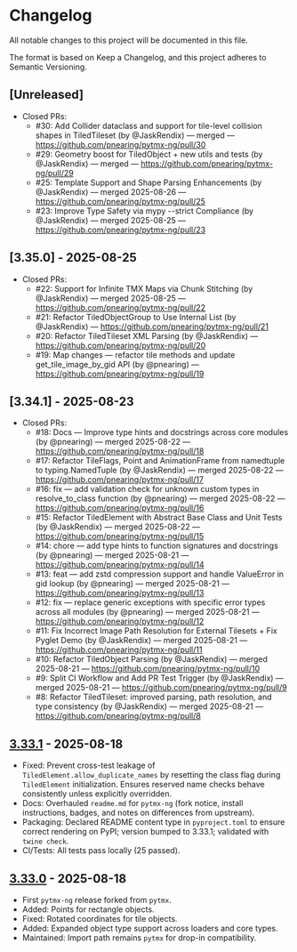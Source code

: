 # Changelog

All notable changes to this project will be documented in this file.

The format is based on Keep a Changelog, and this project adheres to
Semantic Versioning.

## [Unreleased]
- Closed PRs:
  - #30: Add Collider dataclass and support for tile-level collision shapes in TiledTileset (by @JaskRendix) — merged — https://github.com/pnearing/pytmx-ng/pull/30
  - #29: Geometry boost for TiledObject + new utils and tests (by @JaskRendix) — merged — https://github.com/pnearing/pytmx-ng/pull/29
  - #25: Template Support and Shape Parsing Enhancements (by @JaskRendix) — merged 2025-08-26 — https://github.com/pnearing/pytmx-ng/pull/25
  - #23: Improve Type Safety via mypy --strict Compliance (by @JaskRendix) — merged 2025-08-25 — https://github.com/pnearing/pytmx-ng/pull/23

## [3.35.0] - 2025-08-25

- Closed PRs:
  - #22: Support for Infinite TMX Maps via Chunk Stitching (by @JaskRendix) — merged 2025-08-25 — https://github.com/pnearing/pytmx-ng/pull/22
  - #21: Refactor TiledObjectGroup to Use Internal List (by @JaskRendix) — https://github.com/pnearing/pytmx-ng/pull/21
  - #20: Refactor TiledTileset XML Parsing (by @JaskRendix) — https://github.com/pnearing/pytmx-ng/pull/20
  - #19: Map changes — refactor tile methods and update get_tile_image_by_gid API (by @pnearing) — https://github.com/pnearing/pytmx-ng/pull/19

## [3.34.1] - 2025-08-23

- Closed PRs:
  - #18: Docs — Improve type hints and docstrings across core modules (by @pnearing) — merged 2025-08-22 — https://github.com/pnearing/pytmx-ng/pull/18
  - #17: Refactor TileFlags, Point and AnimationFrame from namedtuple to typing.NamedTuple (by @JaskRendix) — merged 2025-08-22 — https://github.com/pnearing/pytmx-ng/pull/17
  - #16: fix — add validation check for unknown custom types in resolve_to_class function (by @pnearing) — merged 2025-08-22 — https://github.com/pnearing/pytmx-ng/pull/16
  - #15: Refactor TiledElement with Abstract Base Class and Unit Tests (by @JaskRendix) — merged 2025-08-22 — https://github.com/pnearing/pytmx-ng/pull/15
  - #14: chore — add type hints to function signatures and docstrings (by @pnearing) — merged 2025-08-21 — https://github.com/pnearing/pytmx-ng/pull/14
  - #13: feat — add zstd compression support and handle ValueError in gid lookup (by @pnearing) — merged 2025-08-21 — https://github.com/pnearing/pytmx-ng/pull/13
  - #12: fix — replace generic exceptions with specific error types across all modules (by @pnearing) — merged 2025-08-21 — https://github.com/pnearing/pytmx-ng/pull/12
  - #11: Fix Incorrect Image Path Resolution for External Tilesets + Fix Pyglet Demo (by @JaskRendix) — merged 2025-08-21 — https://github.com/pnearing/pytmx-ng/pull/11
  - #10: Refactor TiledObject Parsing (by @JaskRendix) — merged 2025-08-21 — https://github.com/pnearing/pytmx-ng/pull/10
  - #9: Split CI Workflow and Add PR Test Trigger (by @JaskRendix) — merged 2025-08-21 — https://github.com/pnearing/pytmx-ng/pull/9
  - #8: Refactor TiledTileset: improved parsing, path resolution, and type consistency (by @JaskRendix) — merged 2025-08-21 — https://github.com/pnearing/pytmx-ng/pull/8

## [3.33.1] - 2025-08-18

- Fixed: Prevent cross-test leakage of `TiledElement.allow_duplicate_names` by
  resetting the class flag during `TiledElement` initialization. Ensures reserved
  name checks behave consistently unless explicitly overridden.
- Docs: Overhauled `readme.md` for `pytmx-ng` (fork notice, install instructions,
  badges, and notes on differences from upstream).
- Packaging: Declared README content type in `pyproject.toml` to ensure correct
  rendering on PyPI; version bumped to 3.33.1; validated with `twine check`.
- CI/Tests: All tests pass locally (25 passed).

## [3.33.0] - 2025-08-18

- First `pytmx-ng` release forked from `pytmx`.
- Added: Points for rectangle objects.
- Fixed: Rotated coordinates for tile objects.
- Added: Expanded object type support across loaders and core types.
- Maintained: Import path remains `pytmx` for drop-in compatibility.

[3.33.1]: https://pypi.org/project/pytmx-ng/3.33.1/
[3.33.0]: https://pypi.org/project/pytmx-ng/3.33.0/

